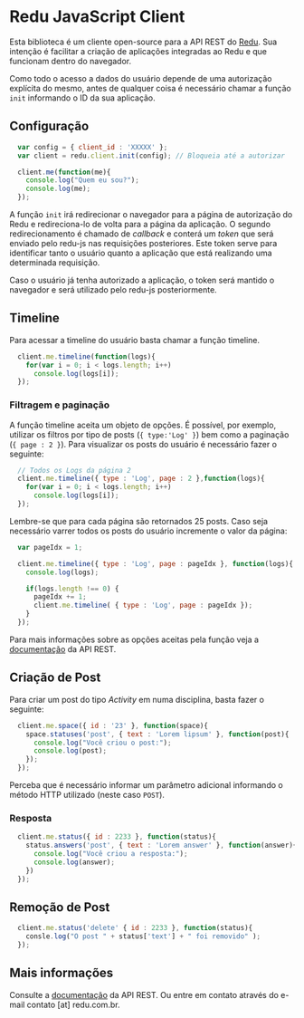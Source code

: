 # Redu JavaScript Client

Esta biblioteca é um cliente open-source para a API REST do
[Redu](http://www.redu.com.br). Sua intenção é facilitar a criação de aplicações
integradas ao Redu e que funcionam dentro do navegador.

Como todo o acesso a dados do usuário depende de uma autorização explícita do mesmo,
antes de qualquer coisa é necessário chamar a função ``init`` informando o ID
da sua aplicação.

## Configuração

```js
  var config = { client_id : 'XXXXX' };
  var client = redu.client.init(config); // Bloqueia até a autorizar

  client.me(function(me){
    console.log("Quem eu sou?");
    console.log(me);
  });
```

A função ``init`` irá redirecionar o navegador para a página de autorização do
Redu e redireciona-lo de volta para a página da aplicação. O segundo redirecionamento
é chamado de *callback* e conterá um *token* que será enviado pelo redu-js
nas requisições posteriores. Este token serve para identificar tanto o
usuário quanto a aplicação que está realizando uma determinada requisição.

Caso o usuário já tenha autorizado a aplicação, o token será mantido o navegador
e será utilizado pelo redu-js posteriormente.

## Timeline

Para acessar a timeline do usuário basta chamar a função timeline.
```js
  client.me.timeline(function(logs){
    for(var i = 0; i < logs.length; i++)
      console.log(logs[i]);
  });
```

### Filtragem e paginação

A função timeline aceita um objeto de opções. É possível, por exemplo, utilizar
os filtros por tipo de posts (``{ type:'Log' }``) bem como a
paginação (``{ page : 2 }``). Para visualizar os posts do usuário é necessário
fazer o seguinte:

```js
  // Todos os Logs da página 2
  client.me.timeline({ type : 'Log', page : 2 },function(logs){
    for(var i = 0; i < logs.length; i++)
      console.log(logs[i]);
  });
```

Lembre-se que para cada página são retornados 25 posts. Caso seja necessário
varrer todos os posts do usuário incremente o valor da página:

```js
  var pageIdx = 1;

  client.me.timeline({ type : 'Log', page : pageIdx }, function(logs){
    console.log(logs);

    if(logs.length !== 0) {
      pageIdx += 1;
      client.me.timeline( { type : 'Log', page : pageIdx });
    }
  });
```

Para mais informações sobre as opções aceitas pela função veja a [documentação](http://developers.redu.com.br)
da API REST.

## Criação de Post

Para criar um post do tipo *Activity* em numa disciplina, basta fazer o seguinte:

```js
  client.me.space({ id : '23' }, function(space){
    space.statuses('post', { text : 'Lorem lipsum' }, function(post){
      console.log("Você criou o post:");
      console.log(post);
    });
  });
```

Perceba que é necessário informar um parâmetro adicional informando o método
HTTP utilizado (neste caso ``POST``).

### Resposta

```js
  client.me.status({ id : 2233 }, function(status){
    status.answers('post', { text : 'Lorem answer' }, function(answer){
      console.log("Você criou a resposta:");
      console.log(answer);
    })
  });
```

## Remoção de Post

```js
  client.me.status('delete' { id : 2233 }, function(status){
    consle.log("O post " + status['text'] + " foi removido" );
  });
```

## Mais informações
Consulte a [documentação](http://developers.redu.com.br) da API REST. Ou entre
em contato através do e-mail contato [at] redu.com.br.
